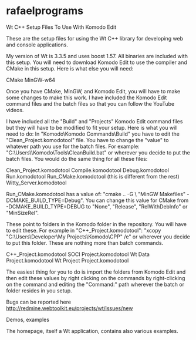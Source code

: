 # rafaelprograms
Wt C++ Setup Files To Use With Komodo Edit

These are the setup files for using the Wt C++ library for developing web and console applications.

My version of Wt is 3.3.5 and uses boost 1.57. All binaries are included with this setup. You will need to download Komodo Edit to use the compiler and CMake in this setup. Here is what else you will need:

CMake
MinGW-w64

Once you have CMake, MinGW, and Komodo Edit, you will have to make some changes to make this work. I have included the Komodo Edit command files and the batch files so that you can follow the YouTube videos.

I have included all the "Build" and "Projects" Komodo Edit command files but they will have to be modified to fit your setup. Here is what you will need to do:
In "Komodo\Komodo Commands\Build" you have to edit the "Clean_Project.komodotool" file. You have to change the "value" to whatever path you use for the batch files. For example: "C:\\Users\\<Your-Windows-Username-Or-Account>\\Komodo\\Tools\\CleanBuild.bat\" or wherever you decide to put the batch files. You would do the same thing for all these files:

Clean_Project.komodotool
Compile.komodotool
Debug.komodotool
Run.komodotool
Run_CMake.komodotool (this is different from the rest)
Witty_Server.komodotool
 
 Run_CMake.komodotool has a value of: "cmake .. -G \ "MinGW Makefiles\" -DCMAKE_BUILD_TYPE=Debug". You can change this value for CMake from -DCMAKE_BUILD_TYPE=DEBUG to "None", "Release", "RelWithDebInfo" or "MinSizeRel". 
 
 These point to folders in the Komodo folder in the repository. You will have to edit these. For example in "C++_Project.komodotool": "xcopy \"C:\\Users\\Developer\\My Projects\\Komodo\\CPP\" /e" or wherever you decide to put this folder. These are nothing more than batch commands.
 
 C++_Project.komodotool
 SOCI Project.komodotool
 Wt Data Project.komodotool
 Wt Project Project.komodotool
 
 The easiest thing for you to do is import the folders from Komodo Edit and then edit these values by right clicking on the commands by right-clicking on the command and editing the "Command:" path wherever the batch or folder resides in you setup.
 
Bugs can be reported here http://redmine.webtoolkit.eu/projects/wt/issues/new

Demos, examples

The homepage, itself a Wt application, contains also various examples.
